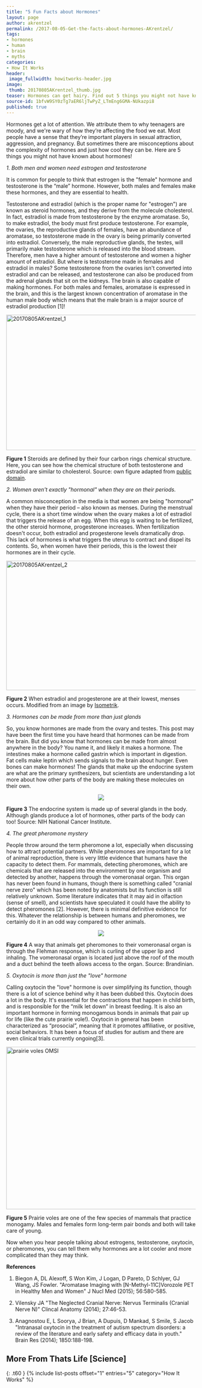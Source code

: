 ```yaml
---
title: "5 Fun Facts about Hormones"
layout: page
author: akrentzel
permalink: /2017-08-05-Get-the-facts-about-hormones-AKrentzel/
tags:
- hormones
- human
- brain
- myths
categories:
- How It Works
header:
 image_fullwidth: howitworks-header.jpg
image:
 thumb: 20170805AKrentzel_thumb.jpg
teaser: Hormones can get hairy. Find out 5 things you might not have known about these chemicals.
source-id: 1bfvW9SY0zTg7aER6ljTwPyZ_LTmEng6GMA-NUkazpi8
published: true
---
```

Hormones get a lot of attention. We attribute them to why teenagers are moody, and we're wary of how they’re affecting the food we eat. Most people have a sense that they’re important players in sexual attraction, aggression, and pregnancy. But sometimes there are misconceptions about the complexity of hormones and just how cool they can be. Here are 5 things you might not have known about hormones!

*1. Both men and women need estrogen and testosterone*

It is common for people to think that estrogen is the "female" hormone and testosterone is the “male” hormone. However, both males and females make these hormones, and they are essential to health. 

Testosterone and estradiol (which is the proper name for "estrogen") are known as steroid hormones, and they derive from the molecule cholesterol. In fact, estradiol is made from testosterone by the enzyme aromatase. So, to make estradiol, the body must first produce testosterone. For example, the ovaries, the reproductive glands of females, have an abundance of aromatase, so testosterone made in the ovary is being primarily converted into estradiol. Conversely, the male reproductive glands, the testes, will primarily make testosterone which is released into the blood stream. Therefore, men have a higher amount of testosterone and women a higher amount of estradiol. But where is testosterone made in females and estradiol in males? Some testosterone from the ovaries isn't converted into estradiol and can be released, and testosterone can also be produced from the adrenal glands that sit on the kidneys. The brain is also capable of making hormones. For both males and females, aromatase is expressed in the brain, and this is the largest known concentration of aromatase in the human male body which means that the male brain is a major source of estradiol production [1]! 

<a data-flickr-embed="true"  href="https://www.flickr.com/photos/139839751@N06/35549393424/in/dateposted-friend/" title="20170805AKrentzel_1"><img src="https://farm5.staticflickr.com/4442/35549393424_3b392dd5e1_z.jpg" width="640" height="360" alt="20170805AKrentzel_1"></a><script async src="//embedr.flickr.com/assets/client-code.js" charset="utf-8"></script>

**Figure 1** Steroids are defined by their four carbon rings chemical structure. Here, you can see how the chemical structure of both testosterone and estradiol are similar to cholesterol. Source: own figure adapted from [public domain](https://commons.wikimedia.org/wiki/File%3ASteroidogenesis.png). 

*2. Women aren't exactly "hormonal" when they are on their periods.*

A common misconception in the media is that women are being "hormonal" when they have their period – also known as menses. During the menstrual cycle, there is a short time window when the ovary makes a lot of estradiol that triggers the release of an egg. When this egg is waiting to be fertilized, the other steroid hormone, progesterone increases. When fertilization doesn't occur, both estradiol and progesterone levels dramatically drop. This lack of hormones is what triggers the uterus to contract and dispel its contents. So, when women have their periods, this is the lowest their hormones are in their cycle.

<a data-flickr-embed="true"  href="https://www.flickr.com/photos/139839751@N06/35549392834/in/dateposted-friend/" title="20170805AKrentzel_2"><img src="https://farm5.staticflickr.com/4363/35549392834_66f924306a_z.jpg" width="640" height="344" alt="20170805AKrentzel_2"></a><script async src="//embedr.flickr.com/assets/client-code.js" charset="utf-8"></script>

**Figure 2** When estradiol and progesterone are at their lowest, menses occurs. Modified from an image by [Isometrik](https://commons.wikimedia.org/wiki/File%3AMenstrualCycle2_en.svg). 

*3. Hormones can be made from more than just glands*

So, you know hormones are made from the ovary and testes. This post may have been the first time you have heard that hormones can be made from the brain. But did you know that hormones can be made from almost anywhere in the body? You name it, and likely it makes a hormone. The intestines make a hormone called gastrin which is important in digestion. Fat cells make leptin which sends signals to the brain about hunger. Even bones can make hormones! The glands that make up the endocrine system are what are the primary synthesizers, but scientists are understanding a lot more about how other parts of the body are making these molecules on their own. 

<div style="text-align:center"><img src ="https://upload.wikimedia.org/wikipedia/commons/c/c6/Illu_endocrine_system.jpg"/></div>

**Figure 3** The endocrine system is made up of several glands in the body. Although glands produce a lot of hormones, other parts of the body can too! Source: NIH National Cancer Institute.

*4. The great pheromone mystery*

People throw around the term pheromone a lot, especially when discussing how to attract potential partners. While pheromones are important for a lot of animal reproduction, there is very little evidence that humans have the capacity to detect them. For mammals, detecting pheromones, which are chemicals that are released into the environment by one organism and detected by another, happens through the vomeronasal organ. This organ has never been found in humans, though there is something called "cranial nerve zero" which has been noted by anatomists but its function is still relatively unknown. Some literature indicates that it may aid in olfaction (sense of smell), and scientists have speculated it could have the ability to detect pheromones [2]. However, there is minimal definitive evidence for this. Whatever the relationship is between humans and pheromones, we certainly do it in an odd way compared to other animals.

<div style="text-align:center"><img src ="https://upload.wikimedia.org/wikipedia/commons/5/51/FlehmenResponseHorse.jpg"/></div>

**Figure 4** A way that animals get pheromones to their vomeronasal organ is through the Flehman response, which is curling of the upper lip and inhaling. The vomeronasal organ is located just above the roof of the mouth and a duct behind the teeth allows access to the organ. Source: Brandinian. 

*5. Oxytocin is more than just the "love" hormone*

Calling oxytocin the "love" hormone is over simplifying its function, though there is a lot of science behind why it has been dubbed this. Oxytocin does a lot in the body. It's essential for the contractions that happen in child birth, and is responsible for the “milk let down” in breast feeding. It is also an important hormone in forming monogamous bonds in animals that pair up for life (like the cute prairie vole!). Oxytocin in general has been characterized as “prosocial”, meaning that it promotes affiliative, or positive, social behaviors. It has been a focus of studies for autism and there are even clinical trials currently ongoing[3].

<a data-flickr-embed="true"  href="https://www.flickr.com/photos/30793552@N04/7523368472" title="prairie voles OMSI"><img src="https://farm8.staticflickr.com/7262/7523368472_1d6f3882d5_z.jpg" width="569" height="432" alt="prairie voles OMSI"></a><script async src="//embedr.flickr.com/assets/client-code.js" charset="utf-8"></script>

**Figure 5** Prairie voles are one of the few species of mammals that practice monogamy. Males and females form long-term pair bonds and both will take care of young. 

Now when you hear people talking about estrogens, testosterone, oxytocin, or pheromones, you can tell them why hormones are a lot cooler and more complicated than they may think. 

**References**

1. Biegon A, DL Alexoff, S Won Kim, J Logan, D Pareto, D Schlyer, GJ Wang, JS Fowler. "Aromatase Imaging with [N-Methyl-11C]Vorozole PET in Healthy Men and Women" J Nucl Med (2015); 56:580-585.

2. Vilensky JA "The Neglected Cranial Nerve: Nervus Terminalis (Cranial Nerve N)" Clincal Anatomy (2014); 27:46-53.

3. Anagnostou E, L Soorya, J Brian, A Dupuis, D Mankad, S Smile, S Jacob "Intranasal oxytocin in the treatment of autism spectrum disorders: a review of the literature and early safety and efficacy data in youth." Brain Res (2014); 1850:188-198.

## More From Thats Life [Science]
{: .t60 }
{% include list-posts offset="1" entries="5" category="How It Works" %}